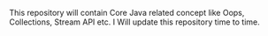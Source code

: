 This repository will contain Core Java related concept like Oops, Collections, Stream API etc. I Will update this repository time to time.
